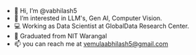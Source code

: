 - 👋 Hi, I’m @vabhilash5
- 👀 I’m interested in LLM's, Gen AI, Computer Vision.
- 💻 Working as Data Scientist at GlobalData Research Center.
- 📖 Graduated from NIT Warangal
- 📫 you can reach me at vemulaabhilash5@gmail.com


<!---
vabhilash5/vabhilash5 is a ✨ special ✨ repository because its `README.md` (this file) appears on your GitHub profile.
You can click the Preview link to take a look at your changes.
--->
